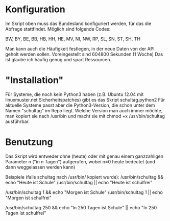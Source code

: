 Konfiguration
=============
Im Skript oben muss das Bundesland konfiguriert werden, für das die Abfrage stattfindet.
Möglich sind folgende Codes:

  BW, BY, BE, BB, HB, HH, HE, MV, NI, NW, RP, SL, SN, ST, SH, TH 

Man kann auch die Häufigkeit festlegen, in der neue Daten von der API geholt werden sollen. Voreingestellt sind 604800 Sekunden (1 Woche) Das ist glaube ich häufig genug und spart Ressourcen.

"Installation"
====================
Für Systeme, die noch kein Python3 haben (z.B. Ubuntu 12.04 mit linuxmuster.net Sicherheitspatches) gibt es das Skript schultag.python2
Für aktuelle Systeme passt aber die Python3-Version, die schon unter dem Namen "schultag" im Repo liegt.
Welche Version man auch immer möchte, man kopiert sie nach /usr/bin und macht sie mit 
chmod +x /usr/bin/schultag
ausführbar.


Benutzung
=========
Das Skript wird entweder ohne (heute) oder mit genau einem ganzzahligen Parameter n ("in n Tagen") aufgerufen, wobei n=0 heute bedeutet (und dann weggelassen werden kann)

Beispiele (falls schultag nach /usr/bin/ kopiert wurde):
/usr/bin/schultag && echo "Heute ist Schule" 
/usr/bin/schultag || echo "Heute ist schulfrei"

/usr/bin/schultag 1 && echo "Morgen ist Schule" 
/usr/bin/schultag 1 || echo "Morgen ist schulfrei"

/usr/bin/schultag 250 && echo "In 250 Tagen ist Schule" || echo "In 250 Tagen ist schulfrei"
